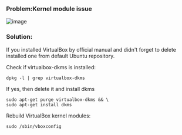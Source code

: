 ### Problem:Kernel module issue
![image](https://i.stack.imgur.com/nIxI6.png)

### Solution:


If you installed VirtualBox by official manual and didn't forget to delete installed one from default Ubuntu repository.

Check if virtualbox-dkms is installed:
```
dpkg -l | grep virtualbox-dkms
```

If yes, then delete it and install dkms

```
sudo apt-get purge virtualbox-dkms && \
sudo apt-get install dkms
```

Rebuild VirtualBox kernel modules:
```
sudo /sbin/vboxconfig 
```

